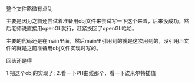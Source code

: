 整个文件略微有点乱

主要是因为之前还尝试着准备用obj文件来尝试写一下这个来着，后来没成功，然后老师说直接用openGL就行，赶紧换回了openGL哈哈。

主要的代码还是在main里面，然后main里引用到的就是这次用到的，没引用.h文件的就是之前准备用obj文件实现时写的。

回头还是得

1.把这个obj的实现了;
2.看一下PH曲线那个，看一下诶米尔特插值